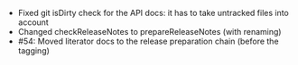 * Fixed git isDirty check for the API docs: it has to take untracked files into account
* Changed checkReleaseNotes to prepareReleaseNotes (with renaming)
* #54: Moved literator docs to the release preparation chain (before the tagging)
